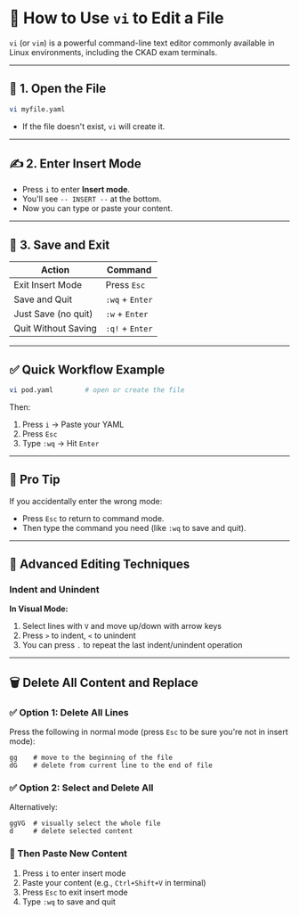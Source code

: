 
# 🚀 How to Use `vi` to Edit a File

`vi` (or `vim`) is a powerful command-line text editor commonly available in Linux environments, including the CKAD exam terminals.

---

## 📝 1. Open the File

```bash
vi myfile.yaml
```

- If the file doesn't exist, `vi` will create it.

---

## ✍️ 2. Enter Insert Mode

- Press `i` to enter **Insert mode**.
- You'll see `-- INSERT --` at the bottom.
- Now you can type or paste your content.

---

## 💾 3. Save and Exit

| Action                     | Command              |
|----------------------------|----------------------|
| Exit Insert Mode           | Press `Esc`          |
| Save and Quit              | `:wq` + `Enter`      |
| Just Save (no quit)        | `:w` + `Enter`       |
| Quit Without Saving        | `:q!` + `Enter`      |

---

## ✅ Quick Workflow Example

```bash
vi pod.yaml        # open or create the file
```
Then:

1. Press `i` → Paste your YAML
2. Press `Esc`
3. Type `:wq` → Hit `Enter`

---

## 🧠 Pro Tip

If you accidentally enter the wrong mode:

- Press `Esc` to return to command mode.
- Then type the command you need (like `:wq` to save and quit).

---

## 🔧 Advanced Editing Techniques

### Indent and Unindent

**In Visual Mode:**
1. Select lines with `V` and move up/down with arrow keys
2. Press `>` to indent, `<` to unindent
3. You can press `.` to repeat the last indent/unindent operation

---

## 🗑️ Delete All Content and Replace

### ✅ Option 1: Delete All Lines

Press the following in normal mode (press `Esc` to be sure you're not in insert mode):

```
gg    # move to the beginning of the file
dG    # delete from current line to the end of file
```

### ✅ Option 2: Select and Delete All

Alternatively:

```
ggVG  # visually select the whole file
d     # delete selected content
```

### 📝 Then Paste New Content

1. Press `i` to enter insert mode
2. Paste your content (e.g., `Ctrl+Shift+V` in terminal)
3. Press `Esc` to exit insert mode
4. Type `:wq` to save and quit